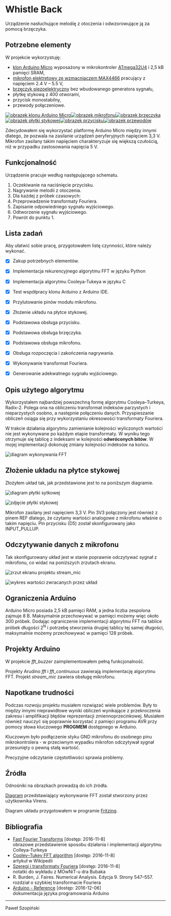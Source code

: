 # Whistle Back
Urządzenie nasłuchujące melodię z otoczenia i odwzorowujące ją za pomocą 
brzęczyka.



## Potrzebne elementy
W projekcie wykorzystuję:
* [klon Arduino Micro][arduino-ali] wyposażony w mikrokontroler [ATmega32U4][atmega] i 2,5&nbsp;kB pamięci SRAM,
* [mikrofon elektretowy ze wzmacniaczem MAX4466][mic-ali] pracujący z napięciem 2.4&nbsp;V &ndash; 5.5&nbsp;V,
* [brzęczyk piezoelektryczny][buzzer-ali] bez wbudowanego generatora sygnału,
* płytkę stykową z 400 otworami,
* przycisk monostabilny,
* przewody połączeniowe.

<a href="https://www.aliexpress.com/item/Micro-ATmega32U4-5V-16MHz-Pins-soldered-Compatible-with-Arduino-Micro-and-Leonardo/32676998690.html">![obrazek klonu Arduino Micro][arduino-img]</a><a href="https://www.aliexpress.com/item/New-Electret-Microphone-Amplifier-MAX4466-With-Adjustable-Gain-For-Arduino/32717091448.html">![obrazek mikrofonu][mic-img]</a><a href="http://www.robitshop.com/passive-buzzer-module">![obrazek brzęczyka][buzzer-img]</a><a href="https://www.aliexpress.com/item/V1NF-Hot-Sale-400-Points-Solderless-Bread-Board-Breadboard-PCB-Test-Board-Free-Shipping/32633859572.html">![obrazek płytki stykowej][breadboard-img]</a><a href="http://minielektro.dk/dip-tryk-knap.html">![obrazek przycisku][button-img]</a><a href="https://kamami.pl/13022-przewody-i-zlacza-do-arduino">![obrazek przewodów][wires-img]</a>

Zdecydowałem się wykorzystać platformę Arduino Micro między innymi dlatego, że pozwala na zasilanie urządzeń peryferyjnych napięciem 3,3&nbsp;V. Mikrofon zasilany takim napięciem charakteryzuje się większą czułością, niż w przypadku zastosowania napięcia 5&nbsp;V.



## Funkcjonalność
Urządzenie pracuje według następującego schematu.

1. Oczekiwanie na naciśnięcie przycisku.
2. Nagrywanie melodii z otoczenia.
3. Dla każdej z próbek czasowych:
  1. Przeprowadzenie transformaty Fouriera.
  2. Zapisanie odpowiedniego sygnału wyjściowego.
4. Odtworzenie sygnału wyjściowego.
5. Powrót do punktu 1.



## Lista zadań
Aby ułatwić sobie pracę, przygotowałem listę czynności, które należy wykonać.
- [x] Zakup potrzebnych elementów.
- [x] Implementacja rekurencyjnego algorytmu FFT w języku Python
- [x] Implementacja algorytmu Cooleya-Tukeya w języku C
- [x] Test współpracy klonu Arduino z Arduino IDE.
- [x] Przylutowanie pinów modułu mikrofonu.
- [x] Złożenie układu na płytce stykowej.
- [x] Podstawowa obsługa przycisku.
- [x] Podstawowa obsługa brzęczyka.
- [x] Podstawowa obsługa mikrofonu.
- [x] Obsługa rozpoczęcia i zakończenia nagrywania.
- [x] Wykonywanie transformat Fouriera.
- [x] Generowanie adekwatnego sygnału wyjściowego.



## Opis użytego algorytmu
Wykorzystałem najbardziej powszechną formę algorytmu Cooleya–Turkeya, Radix-2. Polega ona na obliczeniu transformat indeksów parzystych i nieparzystych osobno, a następnie połączeniu danych. Przyspieszanie obliczeń osiąga się przy wykorzystaniu okresowości transformaty Fouriera.

W trakcie działania algorytmu zamienianie kolejności wyliczonych wartości nie jest wykonywane po każdym etapie transformaty. W wyniku tego otrzymuje się tablicę z indeksami w kolejności **odwróconych bitów**. W mojej implementacji dokonuję zmiany kolejności indeksów na końcu.

![diagram wykonywania FFT][bit-reversal]



## Złożenie układu na płytce stykowej
Złożyłem układ tak, jak przedstawione jest to na poniższym diagramie.

![diagram płytki sytkowej][breadboard-diagram]

![zdjęcie płytki stykowej][breadboard-photo]

Mikrofon zasilany jest napięciem 3,3&nbsp;V. Pin 3V3 połączony jest również z pinem REF dlatego, że czytamy wartości analogowe z mikrofonu właśnie o takim napięciu. Pin przycisku (D5) został skonfigurowany jako INPUT_PULLUP.



## Odczytywanie danych z mikrofonu
Tak skonfigurowany układ jest w stanie poprawnie odczytywać sygnał z mikrofonu, co widać na poniższych zrzutach ekranu.

![zrzut ekranu projektu stream_mic][stream-mic-code]

![wykres wartości zwracanych przez układ][stream-mic-chart]



## Ograniczenia Arduino
Arduino Micro posiada 2,5&nbsp;kB pamięci RAM, a jedna liczba zespolona zajmuje 8&nbsp;B. Maksymalnie przechowywać w pamięci możemy więc około 300 próbek. Dodając ograniczenie implementacji algorytmu FFT na tablice próbek długości 2<sup>N</sup> i potrzebę stworzenia drugiej tablicy tej samej długości, maksymalnie możemy przechowywać w pamięci 128 próbek.



## Projekty Arduino
W projekcie *fft_buzzer* zaimplementowałem pełną funkcjonalność.

Projekty Arudino *fft* i *fft_continuous* zawierają implementację algorytmu FFT. Projekt *stream_mic* zawiera obsługę mikrofonu.



## Napotkane trudności
Podczas rozwoju projektu musiałem rozwiązać wiele problemów. Były to między innymi nieprawidłowe wyniki obliczeń wynikające z przekroczenia zakresu i amplifikacji błędów reprezentacji zmiennoprzecinkowej. Musiałem również nauczyć się poprawnie korzystać z pamięci programu AVR przy pomocy słowa kluczowego **PROGMEM** dostępnego w Arduino.

Kluczowym było podłączenie styku GND mikrofonu do osobnego pinu mikrokontrolera - w przeciwnym wypadku mikrofon odczytywał sygnał przesunięty o pewną stałą wartość.

Precyzyjne odczytanie częstotliwości sprawia problemy.


## Źródła
Odnośniki na obrazkach prowadzą do ich źródła.

[Diagram](https://commons.wikimedia.org/wiki/File:DIT-FFT-butterfly.png) przedstawiający wykonywanie FFT został stworzony przez użytkownika Virens.

Diagram układu przygotowałem w programie [Fritzing](http://fritzing.org/home/).



## Bibliografia
* [Fast Fourier Transforms](http://www.katjaas.nl/FFT/FFT.html) [dostęp: 2016-11-8]  
  obrazowe przedstawienie sposobu działania i implementacji algorytmu Colleya-Turkeya
* [Cooley&ndash;Tukey FFT algorithm](https://en.wikipedia.org/wiki/Cooley–Tukey_FFT_algorithm) [dostęp: 2016-11-8]  
  artykuł w Wikipedii
* [Szeregi i transformaty Fouriera](http://www.icsr.agh.edu.pl/~mownit/output/pdf/fourier.pdf) [dostęp: 2016-11-8]  
  notatki do wykładu z MOwNiT-u dra Bubaka
* R. Burden, J. Faires. Numerical Analysis. Edycja 9. Strony 547&ndash;557.  
  rozdział o szybkiej transformacie Fouriera
* [Arduino - Reference](https://www.arduino.cc/en/Reference/HomePage) [dostęp: 2016-12-06]  
  dokumentacja języka programowania Arduino

***

Paweł Szopiński
    
[arduino-ali]: https://www.aliexpress.com/item/Micro-ATmega32U4-5V-16MHz-Pins-soldered-Compatible-with-Arduino-Micro-and-Leonardo/32676998690.html
[atmega]: http://www.atmel.com/devices/atmega32u4.aspx
[mic-ali]: https://www.aliexpress.com/item/New-Electret-Microphone-Amplifier-MAX4466-With-Adjustable-Gain-For-Arduino/32717091448.html
[buzzer-ali]: https://www.aliexpress.com/item/Passive-Buzzer-Module-for-Arduino-AVR-PIC-Good-New-KY-006/32273623799.html

[arduino-img]: img/arduino.png
[mic-img]: img/mic.png
[buzzer-img]: img/buzzer.png
[breadboard-img]: img/breadboard.png
[button-img]: img/button.png
[wires-img]: img/wires.png

[bit-reversal]: img/bit-reversal.png

[breadboard-diagram]: img/breadboard-diagram.png
[breadboard-photo]: img/breadboard-photo.png

[stream-mic-code]: img/stream-mic-code.png
[stream-mic-chart]: img/stream-mic-chart.png
